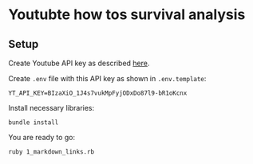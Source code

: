 # Youtubte how tos survival analysis

## Setup

Create Youtube API key as described [here](https://github.com/Fullscreen/yt#apps-that-do-not-require-user-interactions).

Create `.env` file with this API key as shown in  `.env.template`:

~~~
YT_API_KEY=BIzaXiO_1J4s7vukMpFyjODxDo87l9-bR1oKcnx
~~~

Install necessary libraries:

~~~
bundle install
~~~

You are ready to go:

~~~
ruby 1_markdown_links.rb
~~~
